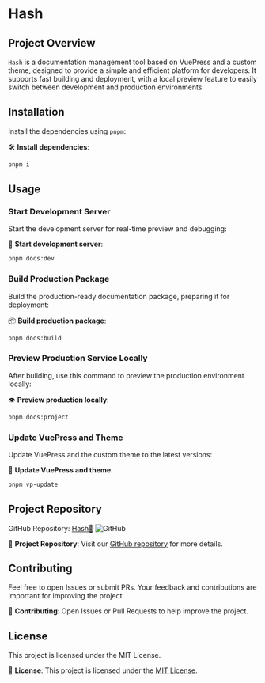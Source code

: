 # Hash

## Project Overview

`Hash` is a documentation management tool based on VuePress and a custom theme, designed to provide a simple and efficient platform for developers. It supports fast building and deployment, with a local preview feature to easily switch between development and production environments.

## Installation

Install the dependencies using `pnpm`:

🛠️ **Install dependencies**:

```bash
pnpm i
```

## Usage

### Start Development Server

Start the development server for real-time preview and debugging:

🚀 **Start development server**:

```bash
pnpm docs:dev
```

### Build Production Package

Build the production-ready documentation package, preparing it for deployment:

📦 **Build production package**:

```bash
pnpm docs:build
```

### Preview Production Service Locally

After building, use this command to preview the production environment locally:

👁️ **Preview production locally**:

```bash
pnpm docs:project
```

### Update VuePress and Theme

Update VuePress and the custom theme to the latest versions:

🔄 **Update VuePress and theme**:

```bash
pnpm vp-update
```

## Project Repository

GitHub Repository: [Hash🔎](https://github.com/Pai3141/hash.git)  ![GitHub](https://img.shields.io/badge/GitHub-Repository-blue?style=flat&logo=github)

📌 **Project Repository**: Visit our [GitHub repository](https://github.com/Pai3141/hash.git) for more details.

## Contributing

Feel free to open Issues or submit PRs. Your feedback and contributions are important for improving the project.

🤝 **Contributing**: Open Issues or Pull Requests to help improve the project.

## License

This project is licensed under the MIT License.

📝 **License**: This project is licensed under the [MIT License](https://opensource.org/licenses/MIT).

